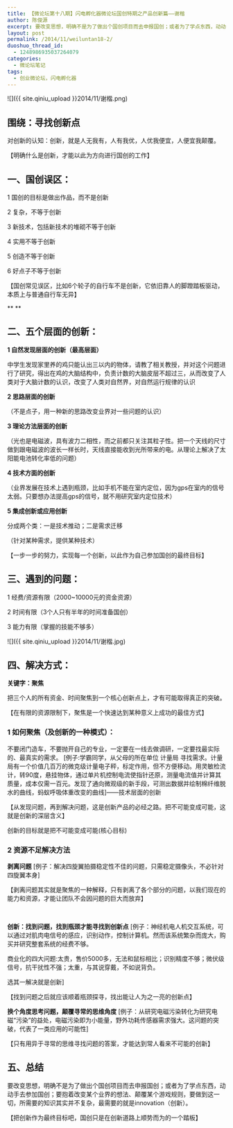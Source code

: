```yaml
---
title: 【微论坛第十八期】闪电孵化器微论坛国创特期之产品创新篇——谢楷
author: 陈俊源
excerpt: 要改变思想，明确不是为了做出个国创项目而去申报国创；或者为了学点东西，动动手去参加国创；要抱着改变某个业界的想法、颠覆某个游戏规则，要做到这一切，所需要的知识其实并不复杂，最需要的就是innovation（创新）——谢楷
layout: post
permalink: /2014/11/weiluntan18-2/
duoshuo_thread_id:
  - 1248986935037264079
categories:
  - 微论坛笔记
tags:
  - 创业微论坛，闪电孵化器
---
```


![]({{ site.qiniu_upload }}2014/11/谢楷.png)

## 围绕：寻找创新点

对创新的认知：创新，就是人无我有，人有我优，人优我便宜，人便宜我颠覆。

【明确什么是创新，才能以此为方向进行国创的工作】

## **一、国创误区：**

1 国创的目标是做出作品，而不是创新

2 复杂，不等于创新

3 新技术，包括新技术的堆砌不等于创新

4 实用不等于创新

5 创造不等于创新

6 好点子不等于创新

【国创常见误区，比如6个轮子的自行车不是创新，它依旧靠人的脚蹬踏板驱动，本质上与普通自行车无异】

** **

## **二、五个层面的创新：**

**1 自然发现层面的创新（最高层面）**

中学生发现家里养的鸡只能认出三以内的物体，请教了相关教授，并对这个问题进行了研究，得出在鸡的大脑结构中，负责计数的大脑皮层不超过三，从而改变了人类对于大脑计数的认识，改变了人类对自然界，对自然运行规律的认识

**2 思路层面的创新**

（不是点子，用一种新的思路改变业界对一些问题的认识）

**3 理论方法层面的创新**

（光也是电磁波，具有波力二相性，而之前都只关注其粒子性。把一个天线的尺寸做到跟电磁波的波长一样长时，天线直接能收到光所带来的电。从理论上解决了太阳能电池转化率低的问题）

**4 技术方面的创新**

（业界发展在技术上遇到瓶颈，比如手机不能在室内定位，因为gps在室内的信号太弱。只要想办法提高gps的信号，就不用研究室内定位技术）

**5 集成创新或应用创新**

分成两个类：一是技术推动；二是需求迁移

（针对某种需求，提供某种技术）

【一步一步的努力，实现每一个创新，以此作为自己参加国创的最终目标】

## 

## **三、遇到的问题：**

1 经费/资源有限（2000~10000元的资金资源）

2 时间有限（3个人只有半年的时间准备国创）

3 能力有限（掌握的技能不够多）


![]({{ site.qiniu_upload }}2014/11/谢楷.jpg)

## **四、解决方式：**

**关键字：聚焦**

把三个人的所有资金、时间聚焦到一个核心创新点上，才有可能取得真正的突破。

【在有限的资源限制下，聚焦是一个快速达到某种意义上成功的最佳方式】

### 

### 1 如何聚焦（及创新的一种模式）：

不要闭门造车，不要抛开自己的专业，一定要在一线去做调研，一定要找最实际的、最真实的需求。 [例子:学霸同学，从父母的所在单位 计量局 寻找需求。计量局有一个价值几百万的微克级计量电子秤，标定作用，但不方便移动。用灵敏检流计，转90度，悬挂物体，通过单片机控制电流使指针还原，测量电流值并计算其质量，成本仅需一百元。发现了通向微观级的新手段，可测出数据并绘制棉纤维脱水的曲线，蚂蚁呼吸体重改变的曲线]——技术层面的创新

【从发现问题，再到解决问题，这是创新产品的必经之路。把不可能变成可能，这就是创新的深层含义】


创新的目标就是把不可能变成可能(核心目标)

### 

### 2 资源不足解决方法

**剥离问题** [例子：解决四旋翼拍摄稳定性不佳的问题，只需稳定摄像头，不必针对四旋翼本身] 

【剥离问题其实就是聚焦的一种解释，只有剥离了各个部分的问题，以我们现在的能力和资源，才能让团队不会因问题的巨大而放弃】

&nbsp;

**创新：找到问题，找到瓶颈才能寻找到创新点** [例子：神经机电人机交互系统，可以通过对肌肉电信号的感应，识别动作，控制计算机。然而该系统繁杂而庞大，购买并研究整套系统的经费不够。</p> 

商业化的四大问题:太贵，售价5000多，无法和鼠标相比；识别精度不够；微伏级信号，抗干扰性不强；太重，与其说穿戴，不如说背负。

选其一解决就是创新] 

【找到问题之后就应该顺着瓶颈探寻，找出能让人为之一亮的创新点】

**换个角度思考问题，颠覆寻常的思维角度** [例子：从研究电磁污染转化为研究电磁“污染”的益处，电磁污染即为小能量，野外功耗传感器需求强大。这问题的突破，代表了一类应用的可能性] 

【只有用异于寻常的思维寻找问题的答案，才能达到常人看来不可能的创新】

## **五、总结**

要改变思想，明确不是为了做出个国创项目而去申报国创；或者为了学点东西，动动手去参加国创；要抱着改变某个业界的想法、颠覆某个游戏规则，要做到这一切，所需要的知识其实并不复杂，最需要的就是innovation（创新）。

【把创新作为最终目标吧，国创只是在创新道路上顺势而为的一个踏板】
